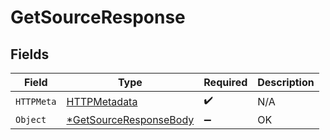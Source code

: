 # GetSourceResponse


## Fields

| Field                                                | Type                                                 | Required                                             | Description                                          |
| ---------------------------------------------------- | ---------------------------------------------------- | ---------------------------------------------------- | ---------------------------------------------------- |
| `HTTPMeta`                                           | [HTTPMetadata](./httpmetadata.md)                    | :heavy_check_mark:                                   | N/A                                                  |
| `Object`                                             | [*GetSourceResponseBody](./getsourceresponsebody.md) | :heavy_minus_sign:                                   | OK                                                   |